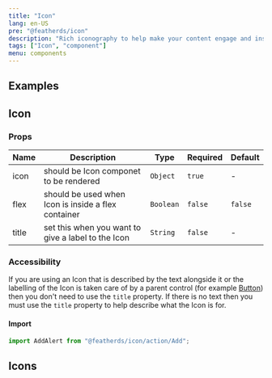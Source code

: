 ```yaml
---
title: "Icon"
lang: en-US
pre: "@featherds/icon"
description: "Rich iconography to help make your content engage and inspire."
tags: ["Icon", "component"]
menu: components
---
```


## Examples

<Icon-Examples />

## Icon

### Props

| Name  | Description                                         | Type      | Required | Default |
| ----- | --------------------------------------------------- | --------- | -------- | ------- |
| icon  | should be Icon componet to be rendered              | `Object`  | `true`   | -       |
| flex  | should be used when Icon is inside a flex container | `Boolean` | `false`  | `false` |
| title | set this when you want to give a label to the Icon  | `String`  | `false`  | -       |

### Accessibility

If you are using an Icon that is described by the text alongside it or the labelling of the Icon is taken care of by a parent control (for example [Button](/Components/Button)) then you don't need to use the `title` property. If there is no text then you must use the `title` property to help describe what the Icon is for.

#### Import

```js
import AddAlert from "@featherds/icon/action/Add";
```

## Icons

<Icon-AllIcons />
